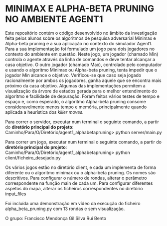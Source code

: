 # MINIMAX E ALPHA-BETA PRUNING NO AMBIENTE AGENT1

Este repositório contém o código desenvolvido no âmbito da investigação feita pelos alunos sobre os algoritmos de pesquisa adversarial Minimax e Alpha-beta pruning e a sua aplicação no contexto do simulador Agent1. Para a sua implementação foi formulado um jogo para dois jogadores no contexto do ambiente em questão. Neste jogo, um jogador (chamado Min) controla o agente através da linha de comandos e deve tentar alcançar a casa objetivo. O outro jogador (chamado Max), controlado pelo computador e usando o algoritmo Minimax ou Alpha-beta pruning, tenta impedir que o jogador Min alcance o objetivo. Verificou-se que caso seja jogado racionalmente por ambos os jogadores, ganha aquele que se encontra mais próximo da casa objetivo. Algumas das implementações permitem a visualização da árvore de estados gerada para o melhor entendimento do algoritmo e facilidade de depuração. Foram feitos vários testes de tempo e espaço e, como esperado, o algoritmo Alpha-beta pruning consome consideravelmente menos tempo e memória, principalmente quando aplicada a heurística dos *killer moves*.


Para correr o servidor, executar num terminal o seguinte comando, a partir do **diretório principal do projeto**:
    Caminho/Para/O/Diretório/agent1_alphabetapruning> python server/main.py

Para correr um jogo, executar num terminal o seguinte comando, a partir do **diretório principal do projeto**:
    Caminho/Para/O/Diretório/agent1_alphabetapruning> python client/ficheiro_desejado.py

Os vários jogos estão no diretório client, e cada um implementa de forma diferente ou o algoritmo minimax ou o alpha-beta pruning. Os nomes são descritivos.
Para configurar o número de rondas, alterar o perâmetro correspondente na função main de cada um.
Para configurar diferentes aspetos do mapa, alterar os ficheiros correspondentes no diretório input_files


Foi incluída uma demonstração em vídeo da execução do ficheiro alpha_beta_pruning.py com 13 rondas e sem visualização.

O grupo:
Francisco Mendonça
Gil Silva
Rui Bento
